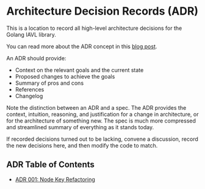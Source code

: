# Architecture Decision Records (ADR)

This is a location to record all high-level architecture decisions for the Golang IAVL library.

You can read more about the ADR concept in this [blog post](https://product.reverb.com/documenting-architecture-decisions-the-reverb-way-a3563bb24bd0#.78xhdix6t).

An ADR should provide:

- Context on the relevant goals and the current state
- Proposed changes to achieve the goals
- Summary of pros and cons
- References
- Changelog

Note the distinction between an ADR and a spec. The ADR provides the context, intuition, reasoning, and
justification for a change in architecture, or for the architecture of something new. The spec is
much more compressed and streamlined summary of everything as it stands today.

If recorded decisions turned out to be lacking, convene a discussion, record the new decisions here,
and then modify the code to match.

## ADR Table of Contents

- [ADR 001: Node Key Refactoring](./adr-001-node-key-refactoring.md)
